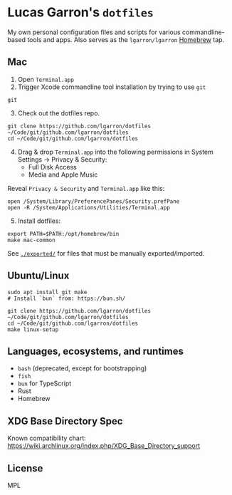# Lucas Garron's `dotfiles`

My own personal configuration files and scripts for various commandline-based tools and apps. Also serves as the `lgarron/lgarron` [Homebrew](https://brew.sh/) tap.

## Mac

<!-- Note: Steps are spelled out instead of written as shell comments, because `zsh` (the macOS default at first launch) is bonkers and only conditionally treats it as the start of a comment. -->

1. Open `Terminal.app`
2. Trigger Xcode commandline tool installation by trying to use `git`

```shell
git
```

3. Check out the dotfiles repo.

```shell
git clone https://github.com/lgarron/dotfiles ~/Code/git/github.com/lgarron/dotfiles
cd ~/Code/git/github.com/lgarron/dotfiles
```

4. Drag & drop `Terminal.app` into the following permissions in System Settings → Privacy & Security:
    - Full Disk Access
    - Media and Apple Music

Reveal `Privacy & Security` and `Terminal.app` like this:

```shell
open /System/Library/PreferencePanes/Security.prefPane
open -R /System/Applications/Utilities/Terminal.app
```

5. Install dotfiles:

```shell
export PATH=$PATH:/opt/homebrew/bin
make mac-common
```

See [`./exported/`](./exported/) for files that must be manually exported/imported.

## Ubuntu/Linux

    sudo apt install git make
    # Install `bun` from: https://bun.sh/

    git clone https://github.com/lgarron/dotfiles ~/Code/git/github.com/lgarron/dotfiles
    cd ~/Code/git/github.com/lgarron/dotfiles
    make linux-setup

## Languages, ecosystems, and runtimes

- `bash` (deprecated, except for bootstrapping)
- `fish`
- `bun` for TypeScript
- Rust
- Homebrew

## XDG Base Directory Spec

Known compatibility chart: <https://wiki.archlinux.org/index.php/XDG_Base_Directory_support>

## License

MPL
